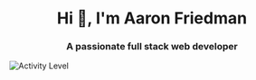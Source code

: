 <h1 align="center">Hi 👋, I'm Aaron Friedman</h1>
<h3 align="center">A passionate full stack web developer</h3>

![Activity Level](https://img.shields.io/badge/Activity-High-brightgreen)
